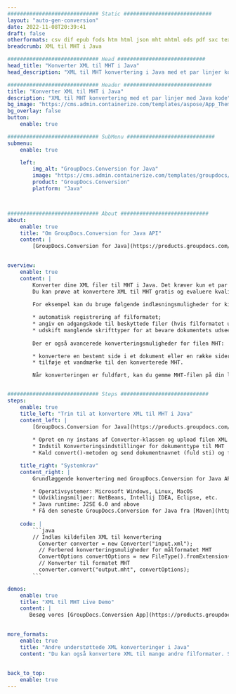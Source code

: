```yaml
---
############################# Static ############################
layout: "auto-gen-conversion"
date: 2022-11-08T20:39:41
draft: false
otherformats: csv dif epub fods htm html json mht mhtml ods pdf sxc tex tsv xlam xls xlsb xlsm xlsx xlt xltm xltx xml xps
breadcrumb: XML til MHT i Java

############################# Head ############################
head_title: "Konverter XML til MHT i Java"
head_description: "XML til MHT konvertering i Java med et par linjer kode. Konverter over 160 filformater ved hjælp af GroupDocs dokumentkonverterings-API for Java"

############################# Header ############################
title: "Konverter XML til MHT i Java"
description: "XML til MHT konvertering med et par linjer med Java kode"
bg_image: "https://cms.admin.containerize.com/templates/aspose/App_Themes/V3/images/bg/header1.png"
bg_overlay: false
button:
    enable: true

############################# SubMenu ############################
submenu:
    enable: true

    left:
        img_alt: "GroupDocs.Conversion for Java"
        image: "https://cms.admin.containerize.com/templates/groupdocs/images/product-logos/90x90-noborder/groupdocs-conversion-java.png"
        product: "GroupDocs.Conversion"
        platform: "Java"



############################# About ############################
about:
    enable: true
    title: "Om GroupDocs.Conversion for Java API"
    content: |
        [GroupDocs.Conversion for Java](https://products.groupdocs.com/conversion/java/) er en avanceret filformatkonverterings-API til konvertering mellem populære billed- og dokumentformater såsom Microsoft Office, OpenDocument, PDF, HTML, e-mail, CAD. og meget mere med blot et par linjer kode. Den native API registrerer automatisk formaterne af de originale dokumenter og tilbyder mange muligheder for at tilpasse de konverterede dokumenter. Sammen med funktionen til at udtrække information fra et dokument, understøtter den også caching af konverteringsresultaterne til den lokale disk som standard. Enhver form for cachelagring kan dog understøttes ved at implementere de passende grænseflader - Amazon S3, Dropbox, Google Drive, Windows Azure, Reddis eller andre.
    

overview:
    enable: true
    content: |
        Konverter dine XML filer til MHT i Java. Det kræver kun et par linjer med Java kode på enhver platform efter eget valg, såsom Windows, Linux, macOS.
        Du kan prøve at konvertere XML til MHT gratis og evaluere kvaliteten af ​​konverteringsresultaterne. Sammen med simple filkonverteringsscripts kan du prøve mere sofistikerede muligheder for at indlæse XML-kildefilen og gemme MHT-outputtet. 
        
        For eksempel kan du bruge følgende indlæsningsmuligheder for kilden XML:

        * automatisk registrering af filformatet;
        * angiv en adgangskode til beskyttede filer (hvis filformatet understøtter det);
        * udskift manglende skrifttyper for at bevare dokumentets udseende.
        
        Der er også avancerede konverteringsmuligheder for filen MHT:

        * konvertere en bestemt side i et dokument eller en række sider;
        * tilføje et vandmærke til den konverterede MHT.

        Når konverteringen er fuldført, kan du gemme MHT-filen på din lokale filsti eller på et tredjepartslager såsom FTP, Amazon S3, Google Drive, Dropbox osv. Bemærk venligst - for at konvertere XML til MHT, behøver du ikke installere yderligere software, såsom MS Office, Open Office, Adobe Acrobat Reader osv.


############################# Steps ############################
steps:
    enable: true
    title_left: "Trin til at konvertere XML til MHT i Java"
    content_left: |
        [GroupDocs.Conversion for Java](https://products.groupdocs.com/conversion/java/) giver udviklere mulighed for nemt at konvertere XML fil til MHT med et par linjer kode.
        
        * Opret en ny instans af Converter-klassen og upload filen XML med den fulde sti
        * Indstil Konverteringsindstillinger for dokumenttype til MHT
        * Kald convert()-metoden og send dokumentnavnet (fuld sti) og formatet (MHT) som en parameter

    title_right: "Systemkrav"
    content_right: |
        Grundlæggende konvertering med GroupDocs.Conversion for Java API kan udføres med blot et par linjer kode. Vores API'er understøttes på alle større platforme og operativsystemer. Før du udfører koden nedenfor, skal du sørge for, at du har følgende forudsætninger installeret på dit system.

        * Operativsystemer: Microsoft Windows, Linux, MacOS
        * Udviklingsmiljøer: NetBeans, Intellij IDEA, Eclipse, etc.
        * Java runtime: J2SE 6.0 and above
        * Få den seneste GroupDocs.Conversion for Java fra [Maven](https://repository.groupdocs.com/webapp/#/artifacts/browse/tree/General/repo/com/groupdocs/groupdocs-conversion)
         
    code: |
        ```java    
        // Indlæs kildefilen XML til konvertering
          Converter converter = new Converter("input.xml");
          // Forbered konverteringsmuligheder for målformatet MHT
          ConvertOptions convertOptions = new FileType().fromExtension("mht").getConvertOptions();
          // Konverter til formatet MHT
          converter.convert("output.mht", convertOptions);
        ```

demos:
    enable: true
    title: "XML til MHT Live Demo"
    content: |
       Besøg vores [GroupDocs.Conversion App](https://products.groupdocs.app/conversion/family) websted, og prøv XML til MHT konvertering nu. Den gratis demo har følgende fordele
          

more_formats:
    enable: true
    title: "Andre understøttede XML konverteringer i Java"
    content: "Du kan også konvertere XML til mange andre filformater. Se venligst listen nedenfor."
       
       
back_to_top:
    enable: true
---
```

